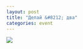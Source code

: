 ```yaml
---
layout: post
title: "Делай &#8212; два"
categories: event
---
```

![](https://pics.livejournal.com/quillcraft/pic/000w9680)
